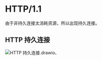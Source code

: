 # HTTP/1.1

由于非持久连接太消耗资源，所以出现持久连接。

## HTTP 持久连接

![HTTP 持久连接.drawio](https://csnotes.oss-cn-beijing.aliyuncs.com/photos/HTTP%E6%8C%81%E4%B9%85%E8%BF%9E%E6%8E%A5.png)、

